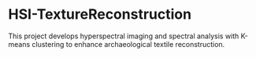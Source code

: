 # HSI-TextureReconstruction
This project develops hyperspectral imaging and spectral analysis with K-means clustering to enhance archaeological textile reconstruction.
